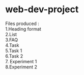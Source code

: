 # web-dev-project
Files produced :<br>
    1.Heading format<br>
    2.List<br>
    3.FAQ<br>
    4.Task<br>
    5.Task 1<br>
    6.Task 2<br>
    7. Experiment 1<br>
    8.Experiment 2<br>